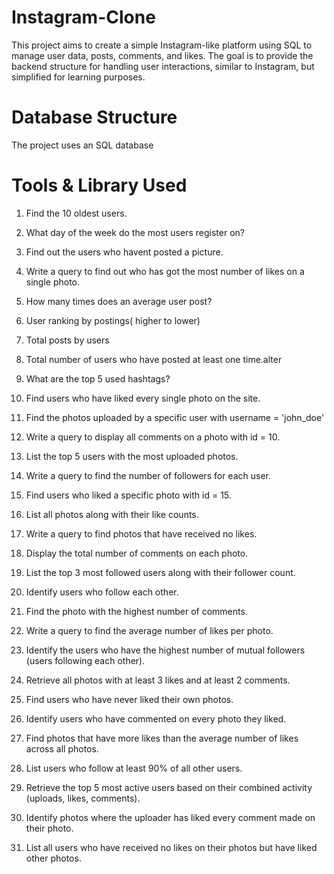# Instagram-Clone

This project aims to create a simple Instagram-like platform using SQL to manage user data, posts, comments, and likes. The goal is to provide the backend structure for handling user interactions, similar to Instagram, but simplified for learning purposes.

# Database Structure
The project uses an SQL database



# Tools & Library Used

1. Find the 10 oldest users.
      
3. What day of the week do the most users register on?
4. Find out the users who havent posted a picture.
5. Write a query to find out who has got the most number of likes on a single photo.
6.  How many times does an average user post?
7.  User ranking by postings( higher to lower)
8.  Total posts by users
9.  Total number of users who have posted at least one time.alter
10.  What are the top 5 used hashtags?
11. Find users who have liked every single photo on the site.
12. Find the photos uploaded by a specific user with username = 'john_doe'
13. Write a query to display all comments on a photo with id = 10.
14. List the top 5 users with the most uploaded photos.
15. Write a query to find the number of followers for each user.
16. Find users who liked a specific photo with id = 15.
17. List all photos along with their like counts.
18. Write a query to find photos that have received no likes.
19. Display the total number of comments on each photo.
20. List the top 3 most followed users along with their follower count.
21. Identify users who follow each other.
22. Find the photo with the highest number of comments.
23. Write a query to find the average number of likes per photo.
24. Identify the users who have the highest number of mutual followers (users following each other).
25. Retrieve all photos with at least 3 likes and at least 2 comments.
26. Find users who have never liked their own photos.
27. Identify users who have commented on every photo they liked.
28. Find photos that have more likes than the average number of likes across all photos.
29. List users who follow at least 90% of all other users.
30. Retrieve the top 5 most active users based on their combined activity (uploads, likes, comments).
31. Identify photos where the uploader has liked every comment made on their photo.
32. List all users who have received no likes on their photos but have liked other photos.

   


